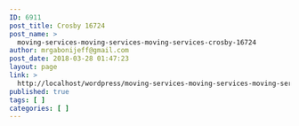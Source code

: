 ```yaml
---
ID: 6911
post_title: Crosby 16724
post_name: >
  moving-services-moving-services-moving-services-crosby-16724
author: mrgabonijeff@gmail.com
post_date: 2018-03-28 01:47:23
layout: page
link: >
  http://localhost/wordpress/moving-services-moving-services-moving-services-crosby-16724/
published: true
tags: [ ]
categories: [ ]
---
```

